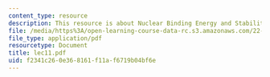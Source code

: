 ```yaml
---
content_type: resource
description: This resource is about Nuclear Binding Energy and Stability.
file: /media/https%3A/open-learning-course-data-rc.s3.amazonaws.com/22-101-applied-nuclear-physics-fall-2006/f2341c260e368161f11af6719b04bf6e_lec11.pdf
file_type: application/pdf
resourcetype: Document
title: lec11.pdf
uid: f2341c26-0e36-8161-f11a-f6719b04bf6e
---
```

